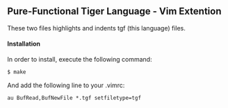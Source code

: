 ## Pure-Functional Tiger Language - Vim Extention

These two files highlights and indents tgf (this language) files.

#### Installation

In order to install, execute the following command:

```sh
$ make
```

And add the following line to your .vimrc:

```vim
au BufRead,BufNewFile *.tgf setfiletype=tgf
```

